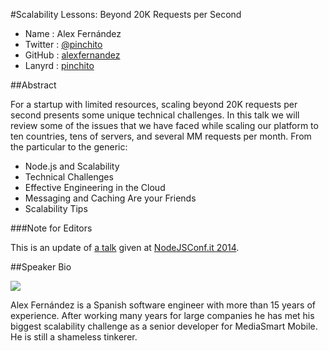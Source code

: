 #Scalability Lessons: Beyond 20K Requests per Second

* Name      : Alex Fernández
* Twitter   : [@pinchito][]
* GitHub    : [alexfernandez][]
* Lanyrd    : [pinchito][]

##Abstract

For a startup with limited resources, scaling beyond 20K requests per second presents some unique technical challenges.
In this talk we will review some of the issues that we have faced while scaling our platform to ten countries,
tens of servers, and several MM requests per month. From the particular to the generic:

* Node.js and Scalability
* Technical Challenges
* Effective Engineering in the Cloud
* Messaging and Caching Are your Friends
* Scalability Tips

###Note for Editors

This is an update of [a talk](http://slides.com/alexfernandez/scalability-lessons)
given at [NodeJSConf.it 2014](http://nodejsconf.it/).

##Speaker Bio

![](https://raw.github.com/cascadiajs/2014.cascadiajs.com/master/images/alexfernandez.png)

Alex Fernández is a Spanish software engineer with more than 15 years of experience.
After working many years for large companies he has met his biggest scalability challenge
as a senior developer for MediaSmart Mobile.
He is still a shameless tinkerer.

[@pinchito]:http://twitter.com/pinchito
[alexfernandez]:http://github.com/alexfernandez
[pinchito]:http://lanyrd.com/profile/pinchito/

